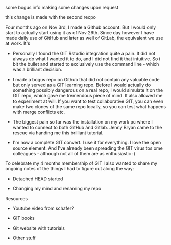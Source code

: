﻿some bogus info
making some changes upon request

this change is made with the second recpo



Four months ago on Nov 3rd, I made a Github account. But I would only start to actually start using it as of Nov 26th. Since day however I have made daily use of GitHub and later as well of GitLab, the equivalent we use at work. It's


+ Personally I found the GIT Rstudio integration quite a pain. It did not always do what I wanted it to do, and I did not find it that intuitive. So i bit the bullet and started to exclusively use the command line - which was a brilliant decision.

+ I made a bogus repo on Github that did not contain any valuable code but only served as a GIT learning repo. Before I would actually do something possibly dangerous on a real repo, I would simulate it on the GIT repo, which gave me tremendous piece of mind. It also allowed me to experiment at will. If you want to test collaborative GIT, you can even make two clones of the same repo locally, so you can test what happens with merge conflicts etc.

+ The biggest pain so far was the installation on my work pc where I wanted to connect to both GitHub ànd Gitlab. Jenny Bryan came to the rescue via handing me this brilliant tutorial.

+ I'm now a complete GIT convert. I use it for everything. I love the open source element. And I've already been spreading the GIT virus tos ome colleagues - although not all of them are as enthusiastic :)

To celebrate my 4 months membership of GIT I also wanted to share my ongoing notes of the things I had to figure out along the way:


* Detached HEAD started

* Changing my mind and renaming my repo





Resources

+ Youtube video from schafer?

+ GIT books

+ Git website with tutorials

+ Other stuff
